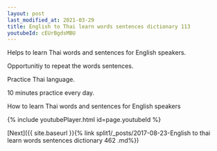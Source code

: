 ```yaml
---
layout: post
last_modified_at: 2021-03-29
title: English to Thai learn words sentences dictionary 113 
youtubeId: cEUrBgdsMBU
---
```

 
 
Helps to learn Thai words and sentences for English speakers.

Opportunitiy to repeat the words sentences. 

Practice Thai language. 
 
10 minutes practice every day. 
 
How to learn Thai words and sentences for English speakers 
 
{% include youtubePlayer.html id=page.youtubeId %}
 
 
[Next]({{ site.baseurl }}{% link  split1/_posts/2017-08-23-English to thai learn words sentences dictionary 462 .md%})
 

